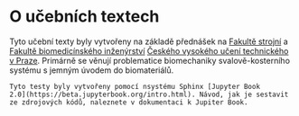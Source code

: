 # O učebních textech 

Tyto učební texty byly vytvořeny na základě přednášek na [Fakultě strojní](www.fs.cvut.cz) a [Fakultě biomedicínského inženýrství](www.fbmi.cvut.cz) [Českého vysokého učení technického v Praze](www.cvut.cz). Primárně se věnují problematice biomechaniky svalově-kosterního systému s jemným úvodem do biomateriálů.  

```{note}
Tyto testy byly vytvořeny pomocí nsystému Sphinx [Jupyter Book
2.0](https://beta.jupyterbook.org/intro.html). Návod, jak je sestavit ze zdrojových kódů, naleznete v dokumentaci k Jupiter Book.
```

